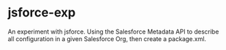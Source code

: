 # jsforce-exp

An experiment with jsforce. Using the Salesforce Metadata API to describe all configuration in a given Salesforce Org, then create a package.xml.